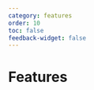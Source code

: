 ```yaml
---
category: features
order: 10
toc: false
feedback-widget: false
---
```


# Features

<script>
document.location.href = 'overview.html';
</script>
